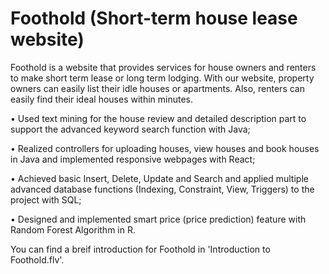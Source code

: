 # Foothold (Short-term house lease website)

Foothold is a website that provides services for house owners and renters to make short term lease or long term lodging. With our website, property owners can easily list their idle houses or apartments. Also, renters can easily find their ideal houses within minutes. 

•	Used text mining for the house review and detailed description part to support the advanced keyword search function with Java;

•	Realized controllers for uploading houses, view houses and book houses in Java and implemented responsive webpages with React;

•	Achieved basic Insert, Delete, Update and Search and applied multiple advanced database functions (Indexing, Constraint, View, Triggers) to the project with SQL;

•	Designed and implemented smart price (price prediction) feature with Random Forest Algorithm in R.

You can find a breif introduction for Foothold in 'Introduction to Foothold.flv'.
